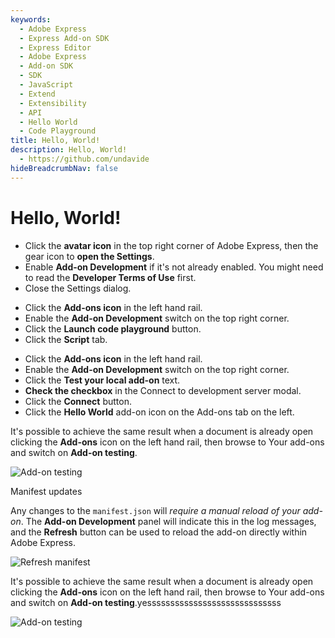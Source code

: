 ```yaml
---
keywords:
  - Adobe Express
  - Express Add-on SDK
  - Express Editor
  - Adobe Express
  - Add-on SDK
  - SDK
  - JavaScript
  - Extend
  - Extensibility
  - API
  - Hello World
  - Code Playground
title: Hello, World!
description: Hello, World!
  - https://github.com/undavide
hideBreadcrumbNav: false
---
```


# Hello, World!

<DetailsBlock slots="list"  summary="Click to view a list of steps to enable the Development Mode" />

- Click the **avatar icon** in the top right corner of Adobe Express, then the gear icon to **open the Settings**.
- Enable **Add-on Development** if it's not already enabled. You might need to read the **Developer Terms of Use** first.
- Close the Settings dialog.

<DetailsBlock slots="list"  summary="Click to view a list of steps to open the Code Playground" />
  
- Click the **Add-ons icon** in the left hand rail.
- Enable the **Add-on Development** switch on the top right corner.
- Click the **Launch code playground** button.
- Click the **Script** tab.

<DetailsBlock slots="list" summary="Click to view a list of steps to sideload an add-on in Adobe Express" />

  - Click the **Add-ons icon** in the left hand rail.
  - Enable the **Add-on Development** switch on the top right corner.
  - Click the **Test your local add-on** text.
  - **Check the checkbox** in the Connect to development server modal.
  - Click the **Connect** button.
  - Click the **Hello World** add-on icon on the Add-ons tab on the left.

<InlineAlert slots="text" variant="info"/>

It's possible to achieve the same result when a document is already open clicking the **Add-ons** icon on the left hand rail, then browse to Your add-ons and switch on **Add-on testing**.

<DetailsBlock slots="image"  summary="Click to see the screenshot" />

![Add-on testing](./img/playground-alt-testing.png)


<InlineAlert slots="header, text" variant="warning"/>

Manifest updates

Any changes to the `manifest.json` will *require a manual reload of your add-on*. The **Add-on Development** panel will indicate this in the log messages, and the **Refresh** button can be used to reload the add-on directly within Adobe Express.

<DetailsBlock slots="image"  summary="Click to see the screenshot" />

![Refresh manifest](./img/playground-refresh-manifest.png)

<InlineAlert slots="text1,text2" variant="info"/>

It's possible to achieve the same result when a document is already open clicking the **Add-ons** icon on the left hand rail, then browse to Your add-ons and switch on **Add-on testing**.yesssssssssssssssssssssssssssss

<DetailsBlock slots="image"  summary="Click to see the screenshot" />

![Add-on testing](./img/playground-alt-testing.png)


